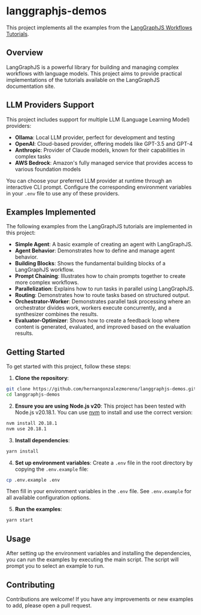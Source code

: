 # langgraphjs-demos

This project implements all the examples from the [LangGraphJS Workflows Tutorials](https://langchain-ai.github.io/langgraphjs/tutorials/workflows/).

## Overview

LangGraphJS is a powerful library for building and managing complex workflows with language models. This project aims to provide practical implementations of the tutorials available on the LangGraphJS documentation site.

## LLM Providers Support

This project includes support for multiple LLM (Language Learning Model) providers:

- **Ollama**: Local LLM provider, perfect for development and testing
- **OpenAI**: Cloud-based provider, offering models like GPT-3.5 and GPT-4
- **Anthropic**: Provider of Claude models, known for their capabilities in complex tasks
- **AWS Bedrock**: Amazon's fully managed service that provides access to various foundation models

You can choose your preferred LLM provider at runtime through an interactive CLI prompt. Configure the corresponding environment variables in your `.env` file to use any of these providers.

## Examples Implemented

The following examples from the LangGraphJS tutorials are implemented in this project:

- **Simple Agent**: A basic example of creating an agent with LangGraphJS.
- **Agent Behavior**: Demonstrates how to define and manage agent behavior.
- **Building Blocks**: Shows the fundamental building blocks of a LangGraphJS workflow.
- **Prompt Chaining**: Illustrates how to chain prompts together to create more complex workflows.
- **Parallelization**: Explains how to run tasks in parallel using LangGraphJS.
- **Routing**: Demonstrates how to route tasks based on structured output.
- **Orchestrator-Worker**: Demonstrates parallel task processing where an orchestrator divides work, workers execute concurrently, and a synthesizer combines the results.
- **Evaluator-Optimizer**: Shows how to create a feedback loop where content is generated, evaluated, and improved based on the evaluation results.

## Getting Started

To get started with this project, follow these steps:

1. **Clone the repository**:
  ```bash
  git clone https://github.com/hernangonzalezmoreno/langgraphjs-demos.git
  cd langgraphjs-demos
  ```

2. **Ensure you are using Node.js v20**:
  This project has been tested with Node.js v20.18.1. You can use [nvm](https://github.com/nvm-sh/nvm) to install and use the correct version:
  ```bash
  nvm install 20.18.1
  nvm use 20.18.1
  ```

3. **Install dependencies**:
  ```bash
  yarn install
  ```

4. **Set up environment variables**:
  Create a `.env` file in the root directory by copying the `.env.example` file:
  ```bash
  cp .env.example .env
  ```
  Then fill in your environment variables in the `.env` file. See `.env.example` for all available configuration options.

5. **Run the examples**:
  ```bash
  yarn start
  ```

## Usage

After setting up the environment variables and installing the dependencies, you can run the examples by executing the main script. The script will prompt you to select an example to run.

## Contributing

Contributions are welcome! If you have any improvements or new examples to add, please open a pull request.
